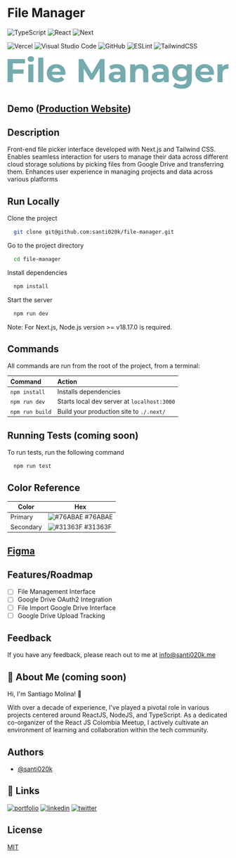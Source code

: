 # File Manager

![TypeScript](https://img.shields.io/badge/typescript-%23007ACC.svg?style=for-the-badge&logo=typescript&logoColor=white)
![React](https://img.shields.io/badge/react-%2320232a.svg?style=for-the-badge&logo=react&logoColor=%2361DAFB)
![Next](https://img.shields.io/badge/Next-0C1222?style=for-the-badge&logo=next&logoColor=FDFDFE)
<!-- TODO: Pending -->
<!-- ![Supabase](https://img.shields.io/badge/Supabase-3ECF8E?style=for-the-badge&logo=supabase&logoColor=white) -->
<!-- ![Zustand](https://img.shields.io/badge/zustand-%2320232a.svg?style=for-the-badge&logo=react&logoColor=%2361DAFB) -->
![Vercel](https://img.shields.io/badge/vercel-%23000000.svg?style=for-the-badge&logo=vercel&logoColor=white)
![Visual Studio Code](https://img.shields.io/badge/Visual%20Studio%20Code-0078d7.svg?style=for-the-badge&logo=visual-studio-code&logoColor=white)
![GitHub](https://img.shields.io/badge/github-%23121011.svg?style=for-the-badge&logo=github&logoColor=white)
![ESLint](https://img.shields.io/badge/ESLint-4B3263?style=for-the-badge&logo=eslint&logoColor=white)
![TailwindCSS](https://img.shields.io/badge/tailwindcss-%2338B2AC.svg?style=for-the-badge&logo=tailwind-css&logoColor=white)

<!-- TODO: add vitest badge and others -->

<!-- Coming soon -->
![Logo](./public/assets/logos/logo.svg)

## Demo ([Production Website](https://file.santi020k.me/))

<!-- TODO: Pending -->
<!-- ![App Screenshot](./public/assets/screenshot.webp) -->

## Description

Front-end file picker interface developed with Next.js and Tailwind CSS. Enables seamless interaction for users to manage their data across different cloud storage solutions by picking files from Google Drive and transferring them. Enhances user experience in managing projects and data across various platforms

<!-- TODO: Pending -->

<!-- ## Environment Variables

To run this project, you will need to add the following environment variables to your .env file

`PUBLIC_SUPABASE_URL`

`PUBLIC_SUPABASE_ANON_KEY` -->

## Run Locally

Clone the project

```bash
  git clone git@github.com:santi020k/file-manager.git
```

Go to the project directory

```bash
  cd file-manager
```

Install dependencies

```bash
  npm install
```

Start the server

```bash
  npm run dev
```

Note: For Next.js, Node.js version >= v18.17.0 is required.

## Commands

All commands are run from the root of the project, from a terminal:

| Command                   | Action                                           |
| :------------------------ | :----------------------------------------------- |
| `npm install`             | Installs dependencies                            |
| `npm run dev`             | Starts local dev server at `localhost:3000`      |
| `npm run build`           | Build your production site to `./.next/`          |

## Running Tests (coming soon)

To run tests, run the following command

```bash
  npm run test
```

<!-- TODO: Pending -->

<!-- ## Screenshots

![App Screenshot](./public/assets/full-page.webp) -->

## Color Reference

| Color             | Hex                                                                |
| ----------------- | ------------------------------------------------------------------ |
| Primary | ![#76ABAE](https://via.placeholder.com/10/76ABAE?text=+) #76ABAE |
| Secondary | ![#31363F](https://via.placeholder.com/10/31363F?text=+) #31363F |

## [Figma](https://www.figma.com/file/MfvkJvYPDB5Hd49JTqhSMy/File-manager?type=design&node-id=0%3A1&mode=design&t=9CEjJAtc8kvaU6PO-1)

## Features/Roadmap

- [ ] File Management Interface
- [ ] Google Drive OAuth2 Integration
- [ ] File Import Google Drive Interface
- [ ] Google Drive Upload Tracking

## Feedback

If you have any feedback, please reach out to me at <info@santi020k.me>

## 🚀 About Me (coming soon)

Hi, I'm Santiago Molina! 👋

With over a decade of experience, I've played a pivotal role in various projects centered around ReactJS, NodeJS, and TypeScript. As a dedicated co-organizer of the React JS Colombia Meetup, I actively cultivate an environment of learning and collaboration within the tech community.

## Authors

- [@santi020k](https://www.github.com/santi020k)

## 🔗 Links

[![portfolio](https://img.shields.io/badge/my_portfolio-000?style=for-the-badge&logo=ko-fi&logoColor=white)](https://santi020k.me/)
[![linkedin](https://img.shields.io/badge/linkedin-0A66C2?style=for-the-badge&logo=linkedin&logoColor=white)](https://www.linkedin.com/in/santi020k/)
[![twitter](https://img.shields.io/badge/twitter-1DA1F2?style=for-the-badge&logo=twitter&logoColor=white)](https://twitter.com/santi020k)

## License

[MIT](https://choosealicense.com/licenses/mit/)
